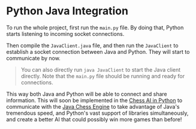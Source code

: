 # Python Java Integration

To run the whole project, first run the `main.py` file. By doing that, Python starts listening to incoming socket connections.

Then compile the `JavaClient.java` file, and then run the `JavaClient` to establish a socket connection between Java and Python. They will start to communicate by now.
> You can also directly run `java JavaClient` to start the Java client directly. Note that the `main.py` file should be running and ready for connections.

This way both Java and Python will be able to connect and share information. This will soon be implemented in the [Chess AI in Python](https://github.com/a2ys/chess-ai) to communicate with the [Java Chess Engine](https://github.com/a2ys/java-ai) to take advantage of Java's tremendous speed, and Python's vast support of libraries simultaneously, and create a better AI that could possibly win more games than before!
